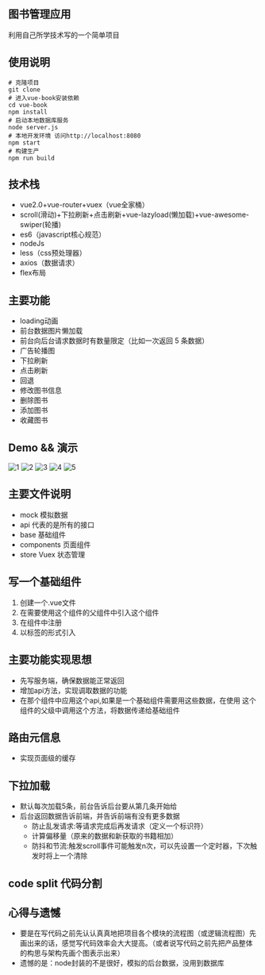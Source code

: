 ## 图书管理应用
利用自己所学技术写的一个简单项目
## 使用说明
```
# 克隆项目
git clone 
# 进入vue-book安装依赖
cd vue-book
npm install
# 启动本地数据库服务
node server.js
# 本地开发环境 访问http://localhost:8080
npm start
# 构建生产
npm run build
```
## 技术栈
- vue2.0+vue-router+vuex（vue全家桶）
- scroll(滑动)+下拉刷新+点击刷新+vue-lazyload(懒加载)+vue-awesome-swiper(轮播)
- es6（javascript核心规范）
- nodeJs
- less（css预处理器）
- axios（数据请求）
- flex布局

## 主要功能
- loading动画
- 前台数据图片懒加载
- 前台向后台请求数据时有数量限定（比如一次返回 5 条数据）
- 广告轮播图
- 下拉刷新
- 点击刷新
- 回退
- 修改图书信息
- 删除图书
- 添加图书
- 收藏图书
## Demo && 演示
![1](./_images/index.png)
![2](./_images/list.png)
![3](./_images/detail.png)
![4](./_images/collect.png)
![5](./_images/add.png)
## 主要文件说明
- mock 模拟数据
- api 代表的是所有的接口
- base 基础组件
- components 页面组件
- store Vuex 状态管理

## 写一个基础组件
  1. 创建一个.vue文件
  2. 在需要使用这个组件的父组件中引入这个组件
  3. 在组件中注册
  4. 以标签的形式引入

## 主要功能实现思想
- 先写服务端，确保数据能正常返回
- 增加api方法，实现调取数据的功能
- 在那个组件中应用这个api,如果是一个基础组件需要用这些数据，在使用
这个组件的父级中调用这个方法，将数据传递给基础组件

## 路由元信息
- 实现页面级的缓存

## 下拉加载
 - 默认每次加载5条，前台告诉后台要从第几条开始给
 - 后台返回数据告诉前端，并告诉前端有没有更多数据
    + 防止乱发请求:等请求完成后再发请求（定义一个标识符）
    + 计算偏移量（原来的数据和新获取的书籍相加）
    + 防抖和节流:触发scroll事件可能触发n次，可以先设置一个定时器，下次触发时将上一个清除

## code split 代码分割

## 心得与遗憾
- 要是在写代码之前先认认真真地把项目各个模块的流程图（或逻辑流程图）先画出来的话，感觉写代码效率会大大提高。（或者说写代码之前先把产品整体的构思与架构先画个图表示出来）
- 遗憾的是：node封装的不是很好，模拟的后台数据，没用到数据库
